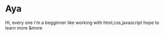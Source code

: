 # Aya
Hi, every one  i'm a begginner like working with html,css,javascript
hope to learn more &more
